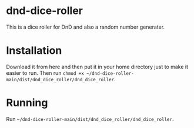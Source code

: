 # dnd-dice-roller

This is a dice roller for DnD and also a random number generater.

# Installation

Download it from here and then put it in your home directory just to make it easier to run. Then run `chmod +x ~/dnd-dice-roller-main/dist/dnd_dice_roller/dnd_dice_roller`.

# Running

Run `~/dnd-dice-roller-main/dist/dnd_dice_roller/dnd_dice_roller`.

